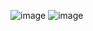 ![image](https://github.com/user-attachments/assets/fd70375f-568a-4c02-b567-8bd2ade60ed0)
![image](https://github.com/user-attachments/assets/0f5a4462-ebfc-40ef-84a2-913f953db58b)
